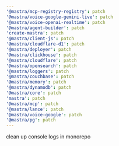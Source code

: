 ```yaml
---
'@mastra/mcp-registry-registry': patch
'@mastra/voice-google-gemini-live': patch
'@mastra/voice-openai-realtime': patch
'@mastra/agent-builder': patch
'create-mastra': patch
'@mastra/client-js': patch
'@mastra/cloudflare-d1': patch
'@mastra/deployer': patch
'@mastra/clickhouse': patch
'@mastra/cloudflare': patch
'@mastra/opensearch': patch
'@mastra/loggers': patch
'@mastra/couchbase': patch
'@mastra/memory': patch
'@mastra/dynamodb': patch
'@mastra/core': patch
'mastra': patch
'@mastra/mcp': patch
'@mastra/lance': patch
'@mastra/voice-google': patch
'@mastra/pg': patch
---
```


clean up console logs in monorepo
